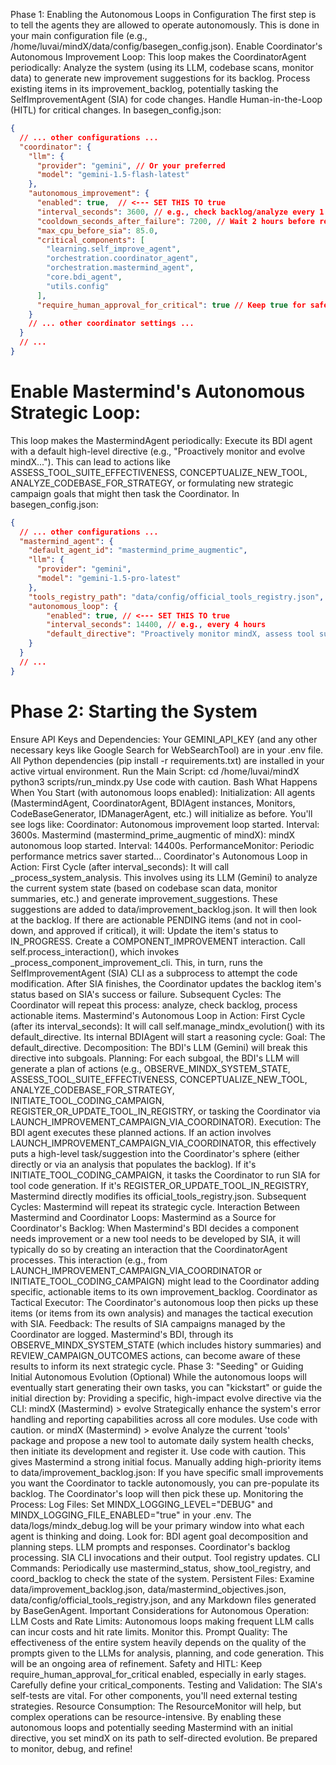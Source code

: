 Phase 1: Enabling the Autonomous Loops in Configuration
The first step is to tell the agents they are allowed to operate autonomously. This is done in your main configuration file (e.g., /home/luvai/mindX/data/config/basegen_config.json).
Enable Coordinator's Autonomous Improvement Loop:
This loop makes the CoordinatorAgent periodically:
Analyze the system (using its LLM, codebase scans, monitor data) to generate new improvement suggestions for its backlog.
Process existing items in its improvement_backlog, potentially tasking the SelfImprovementAgent (SIA) for code changes.
Handle Human-in-the-Loop (HITL) for critical changes.
In basegen_config.json:
```.json
{
  // ... other configurations ...
  "coordinator": {
    "llm": {
      "provider": "gemini", // Or your preferred
      "model": "gemini-1.5-flash-latest"
    },
    "autonomous_improvement": {
      "enabled": true,  // <--- SET THIS TO true
      "interval_seconds": 3600, // e.g., check backlog/analyze every 1 hour
      "cooldown_seconds_after_failure": 7200, // Wait 2 hours before retrying a failed component
      "max_cpu_before_sia": 85.0,
      "critical_components": [
        "learning.self_improve_agent",
        "orchestration.coordinator_agent",
        "orchestration.mastermind_agent",
        "core.bdi_agent",
        "utils.config"
      ],
      "require_human_approval_for_critical": true // Keep true for safety
    }
    // ... other coordinator settings ...
  }
  // ...
}
```
# Enable Mastermind's Autonomous Strategic Loop:
This loop makes the MastermindAgent periodically:
Execute its BDI agent with a default high-level directive (e.g., "Proactively monitor and evolve mindX...").
This can lead to actions like ASSESS_TOOL_SUITE_EFFECTIVENESS, CONCEPTUALIZE_NEW_TOOL, ANALYZE_CODEBASE_FOR_STRATEGY, or formulating new strategic campaign goals that might then task the Coordinator.
In basegen_config.json:
```json
{
  // ... other configurations ...
  "mastermind_agent": {
    "default_agent_id": "mastermind_prime_augmentic",
    "llm": {
      "provider": "gemini",
      "model": "gemini-1.5-pro-latest"
    },
    "tools_registry_path": "data/config/official_tools_registry.json",
    "autonomous_loop": {
        "enabled": true, // <--- SET THIS TO true
        "interval_seconds": 14400, // e.g., every 4 hours
        "default_directive": "Proactively monitor mindX, assess tool suite effectiveness, identify strategic evolutionary opportunities for components and tools, and initiate campaigns to enhance overall system health, capabilities, and efficiency based on current state and long-term goals."
    }
  }
  // ...
}
```
# Phase 2: Starting the System
Ensure API Keys and Dependencies:
Your GEMINI_API_KEY (and any other necessary keys like Google Search for WebSearchTool) are in your .env file.
All Python dependencies (pip install -r requirements.txt) are installed in your active virtual environment.
Run the Main Script:
cd /home/luvai/mindX
python3 scripts/run_mindx.py
Use code with caution.
Bash
What Happens When You Start (with autonomous loops enabled):
Initialization:
All agents (MastermindAgent, CoordinatorAgent, BDIAgent instances, Monitors, CodeBaseGenerator, IDManagerAgent, etc.) will initialize as before.
You'll see logs like:
Coordinator: Autonomous improvement loop started. Interval: 3600s.
Mastermind (mastermind_prime_augmentic of mindX): mindX autonomous loop started. Interval: 14400s.
PerformanceMonitor: Periodic performance metrics saver started...
Coordinator's Autonomous Loop in Action:
First Cycle (after interval_seconds):
It will call _process_system_analysis. This involves using its LLM (Gemini) to analyze the current system state (based on codebase scan data, monitor summaries, etc.) and generate improvement_suggestions.
These suggestions are added to data/improvement_backlog.json.
It will then look at the backlog. If there are actionable PENDING items (and not in cool-down, and approved if critical), it will:
Update the item's status to IN_PROGRESS.
Create a COMPONENT_IMPROVEMENT interaction.
Call self.process_interaction(), which invokes _process_component_improvement_cli.
This, in turn, runs the SelfImprovementAgent (SIA) CLI as a subprocess to attempt the code modification.
After SIA finishes, the Coordinator updates the backlog item's status based on SIA's success or failure.
Subsequent Cycles: The Coordinator will repeat this process: analyze, check backlog, process actionable items.
Mastermind's Autonomous Loop in Action:
First Cycle (after its interval_seconds):
It will call self.manage_mindx_evolution() with its default_directive.
Its internal BDIAgent will start a reasoning cycle:
Goal: The default_directive.
Decomposition: The BDI's LLM (Gemini) will break this directive into subgoals.
Planning: For each subgoal, the BDI's LLM will generate a plan of actions (e.g., OBSERVE_MINDX_SYSTEM_STATE, ASSESS_TOOL_SUITE_EFFECTIVENESS, CONCEPTUALIZE_NEW_TOOL, ANALYZE_CODEBASE_FOR_STRATEGY, INITIATE_TOOL_CODING_CAMPAIGN, REGISTER_OR_UPDATE_TOOL_IN_REGISTRY, or tasking the Coordinator via LAUNCH_IMPROVEMENT_CAMPAIGN_VIA_COORDINATOR).
Execution: The BDI agent executes these planned actions.
If an action involves LAUNCH_IMPROVEMENT_CAMPAIGN_VIA_COORDINATOR, this effectively puts a high-level task/suggestion into the Coordinator's sphere (either directly or via an analysis that populates the backlog).
If it's INITIATE_TOOL_CODING_CAMPAIGN, it tasks the Coordinator to run SIA for tool code generation.
If it's REGISTER_OR_UPDATE_TOOL_IN_REGISTRY, Mastermind directly modifies its official_tools_registry.json.
Subsequent Cycles: Mastermind will repeat its strategic cycle.
Interaction Between Mastermind and Coordinator Loops:
Mastermind as a Source for Coordinator's Backlog: When Mastermind's BDI decides a component needs improvement or a new tool needs to be developed by SIA, it will typically do so by creating an interaction that the CoordinatorAgent processes. This interaction (e.g., from LAUNCH_IMPROVEMENT_CAMPAIGN_VIA_COORDINATOR or INITIATE_TOOL_CODING_CAMPAIGN) might lead to the Coordinator adding specific, actionable items to its own improvement_backlog.
Coordinator as Tactical Executor: The Coordinator's autonomous loop then picks up these items (or items from its own analysis) and manages the tactical execution with SIA.
Feedback: The results of SIA campaigns managed by the Coordinator are logged. Mastermind's BDI, through its OBSERVE_MINDX_SYSTEM_STATE (which includes history summaries) and REVIEW_CAMPAIGN_OUTCOMES actions, can become aware of these results to inform its next strategic cycle.
Phase 3: "Seeding" or Guiding Initial Autonomous Evolution (Optional)
While the autonomous loops will eventually start generating their own tasks, you can "kickstart" or guide the initial direction by:
Providing a specific, high-impact evolve directive via the CLI:
mindX (Mastermind) > evolve Strategically enhance the system's error handling and reporting capabilities across all core modules.
Use code with caution.
or
mindX (Mastermind) > evolve Analyze the current 'tools' package and propose a new tool to automate daily system health checks, then initiate its development and register it.
Use code with caution.
This gives Mastermind a strong initial focus.
Manually adding high-priority items to data/improvement_backlog.json:
If you have specific small improvements you want the Coordinator to tackle autonomously, you can pre-populate its backlog. The Coordinator's loop will then pick these up.
Monitoring the Process:
Log Files: Set MINDX_LOGGING_LEVEL="DEBUG" and MINDX_LOGGING_FILE_ENABLED="true" in your .env. The data/logs/mindx_debug.log will be your primary window into what each agent is thinking and doing. Look for:
BDI agent goal decomposition and planning steps.
LLM prompts and responses.
Coordinator's backlog processing.
SIA CLI invocations and their output.
Tool registry updates.
CLI Commands: Periodically use mastermind_status, show_tool_registry, and coord_backlog to check the state of the system.
Persistent Files: Examine data/improvement_backlog.json, data/mastermind_objectives.json, data/config/official_tools_registry.json, and any Markdown files generated by BaseGenAgent.
Important Considerations for Autonomous Operation:
LLM Costs and Rate Limits: Autonomous loops making frequent LLM calls can incur costs and hit rate limits. Monitor this.
Prompt Quality: The effectiveness of the entire system heavily depends on the quality of the prompts given to the LLMs for analysis, planning, and code generation. This will be an ongoing area of refinement.
Safety and HITL: Keep require_human_approval_for_critical enabled, especially in early stages. Carefully define your critical_components.
Testing and Validation: The SIA's self-tests are vital. For other components, you'll need external testing strategies.
Resource Consumption: The ResourceMonitor will help, but complex operations can be resource-intensive.
By enabling these autonomous loops and potentially seeding Mastermind with an initial directive, you set mindX on its path to self-directed evolution. Be prepared to monitor, debug, and refine!

